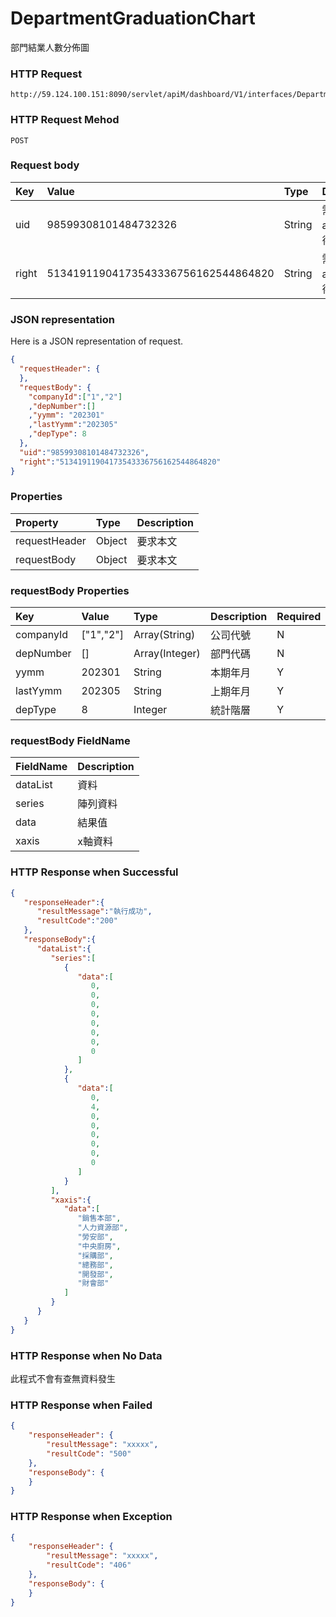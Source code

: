 # DepartmentGraduationChart
部門結業人數分佈圖

### HTTP Request
```
http://59.124.100.151:8090/servlet/apiM/dashboard/V1/interfaces/DepartmentTeachLectures/DepartmentGraduationChart
```

### HTTP Request Mehod
```
POST
```

### Request body
| Key | Value | Type | Description |
|:----------|:-------------|:-----|:------------|
| uid | 98599308101484732326 | String | 需透過apiLogin取得
| right | 51341911904173543336756162544864820 | String | 需透過apiLogin取得 |

### JSON representation

Here is a JSON representation of request.
```json
{
  "requestHeader": {
  },
  "requestBody": {
    "companyId":["1","2"]
    ,"depNumber":[]
    ,"yymm": "202301"
    ,"lastYymm":"202305"
    ,"depType": 8
  },
  "uid":"98599308101484732326",
  "right":"51341911904173543336756162544864820"
}
```

### Properties
| Property | Type | Description |
|:---------|:-----|:------------|
| requestHeader | Object | 要求本文 |
| requestBody | Object | 要求本文 |

### requestBody Properties
| Key | Value | Type | Description | Required | Format |
|:----------|:-------------|:-----|:------------|:------------|:------------|
| companyId | ["1","2"] | Array(String) | 公司代號 | N | n/a |
| depNumber | [] | Array(Integer) | 部門代碼 | N | n/a |
| yymm | 202301 | String | 本期年月 | Y | YYYYMM |
| lastYymm | 202305 | String | 上期年月 | Y | YYYYMM |
| depType | 8 | Integer | 統計階層 | Y | n/a |

### requestBody FieldName
| FieldName | Description |
|:----------|:-------------|
| dataList | 資料 |
| series | 陣列資料 |
| data | 結果值 |
| xaxis | x軸資料 |

### HTTP Response when Successful
```json
{
   "responseHeader":{
      "resultMessage":"執行成功",
      "resultCode":"200"
   },
   "responseBody":{
      "dataList":{
         "series":[
            {
               "data":[
                  0,
                  0,
                  0,
                  0,
                  0,
                  0,
                  0,
                  0
               ]
            },
            {
               "data":[
                  0,
                  4,
                  0,
                  0,
                  0,
                  0,
                  0,
                  0
               ]
            }
         ],
         "xaxis":{
            "data":[
               "銷售本部",
               "人力資源部",
               "勞安部",
               "中央廚房",
               "採購部",
               "總務部",
               "開發部",
               "財會部"
            ]
         }
      }
   }
}
```

### HTTP Response when No Data
此程式不會有查無資料發生

### HTTP Response when Failed
```json
{
    "responseHeader": {
        "resultMessage": "xxxxx",
        "resultCode": "500"
    },
    "responseBody": {
    }
}
```

### HTTP Response when Exception
```json
{
    "responseHeader": {
        "resultMessage": "xxxxx",
        "resultCode": "406"
    },
    "responseBody": {
    }
}
```
